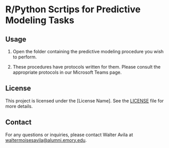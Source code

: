 # R/Python Scrtips for Predictive Modeling Tasks

## Usage

1. Open the folder containing the predictive modeling procedure you wish to perform.

2. These procedures have protocols written for them. Please consult the appropriate protocols in our Microsoft Teams page.

## License

This project is licensed under the [License Name]. See the [LICENSE](LICENSE) file for more details.

## Contact

For any questions or inquiries, please contact Walter Avila at waltermoisesavila@alumni.emory.edu.

